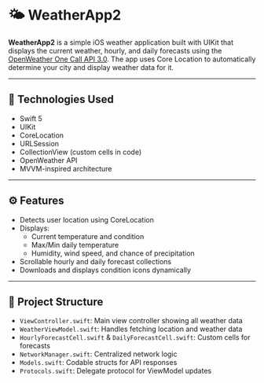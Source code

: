 # 🌤 WeatherApp2

**WeatherApp2** is a simple iOS weather application built with UIKit that displays the current weather, hourly, and daily forecasts using the [OpenWeather One Call API 3.0](https://openweathermap.org/api/one-call-3). The app uses Core Location to automatically determine your city and display weather data for it.

---

## 🔧 Technologies Used

- Swift 5
- UIKit
- CoreLocation
- URLSession
- CollectionView (custom cells in code)
- OpenWeather API
- MVVM-inspired architecture

---

## ⚙ Features

- Detects user location using CoreLocation
- Displays:
  - Current temperature and condition
  - Max/Min daily temperature
  - Humidity, wind speed, and chance of precipitation
- Scrollable hourly and daily forecast collections
- Downloads and displays condition icons dynamically

---

## 📁 Project Structure

- `ViewController.swift`: Main view controller showing all weather data
- `WeatherViewModel.swift`: Handles fetching location and weather data
- `HourlyForecastCell.swift` & `DailyForecastCell.swift`: Custom cells for forecasts
- `NetworkManager.swift`: Centralized network logic
- `Models.swift`: Codable structs for API responses
- `Protocols.swift`: Delegate protocol for ViewModel updates

